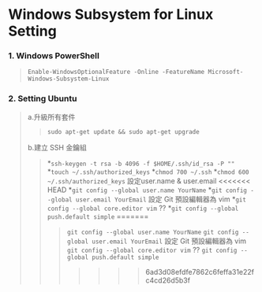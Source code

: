 # Windows Subsystem for Linux Setting

### 1. **Windows PowerShell**
> `Enable-WindowsOptionalFeature -Online -FeatureName Microsoft-Windows-Subsystem-Linux`

### 2. **Setting Ubuntu**
> a.升級所有套件
>> `sudo apt-get update && sudo apt-get upgrade`
> 
> b.建立 SSH 金鑰組
>> *`ssh-keygen -t rsa -b 4096 -f $HOME/.ssh/id_rsa -P ""`
>> *`touch ~/.ssh/authorized_keys`
>> *`chmod 700 ~/.ssh`
>> *`chmod 600 ~/.ssh/authorized_keys`
>> 設定user.name & user.email
<<<<<<< HEAD
>> *`git config --global user.name YourName`
>> *`git config --global user.email YourEmail`
>> 設定 Git 預設編輯器為 vim
>> *`git config --global core.editor vim`
>> ??
>> *`git config --global push.default simple`
=======
>>> `git config --global user.name YourName`
>>> `git config --global user.email YourEmail`
>> 設定 Git 預設編輯器為 vim
>>> `git config --global core.editor vim`
>> ??
>>> `git config --global push.default simple`
>>>>>>> 6ad3d08efdfe7862c6feffa31e22fc4cd26d5b3f
